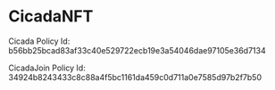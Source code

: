 # CicadaNFT

Cicada Policy Id: b56bb25bcad83af33c40e529722ecb19e3a54046dae97105e36d7134

CicadaJoin Policy Id: 34924b8243433c8c88a4f5bc1161da459c0d711a0e7585d97b2f7b50

